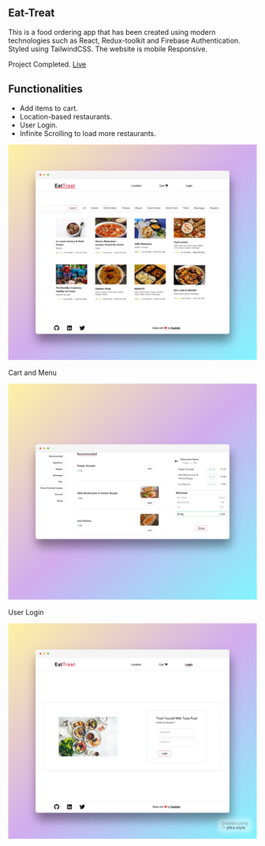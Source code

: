## Eat-Treat

This is a food ordering app that has been created using modern technologies such as React, Redux-toolkit and Firebase Authentication. Styled using TailwindCSS. The website is mobile Responsive.

Project Completed. [Live](https://eat-treat.netlify.app/)

## Functionalities

- Add items to cart.
- Location-based restaurants.
- User Login.
- Infinite Scrolling to load more restaurants.

![](./pika-1679249665305-1x.png)

Cart and Menu

![](./pika-1679250695005-1x.png)

User Login

![](./pika-1679249983322-1x.png)
